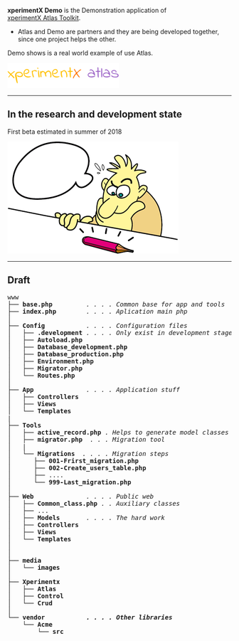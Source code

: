 
**xperimentX Demo** is the Demonstration application of  
[xperimentX Atlas Toolkit](https://github.com/xperimentx/atlas).


* Atlas and Demo are partners and they are being developed together, 
 since one project helps the other.

Demo shows is a real world example of use Atlas.

[![xperimentx atlas](doc/images/atlas.png)](https://github.com/xperimentx/atlas) 


---

## In the research and development state
First beta estimated in summer of 2018

![xperimentx atlas](doc/images/pensando.png) 

----

## Draft

<pre>
www
├── <b>base.php</b>         <i>. . . . Common base for app and tools</i>
├── <b>index.php</b>        <i>. . . . Aplication main php</i>
│    
├── <b>Config</b>           <i>. . . . Configuration files</i>
│   ├── <b>.development</b> <i>. . . . Only exist in development stage</i>    
│   ├── <b>Autoload.php</b>               
│   ├── <b>Database_development.php</b>
│   ├── <b>Database_production.php</b>
│   ├── <b>Environment.php</b>
│   ├── <b>Migrator.php</b>
│   └── <b>Routes.php</b>
│
├── <b>App</b>              <i>. . . . Application stuff</i>
│   ├── <b>Controllers</b>  
│   ├── <b>Views</b>
│   └── <b>Templates</b> 
|
├── <b>Tools</b>
│   ├── <b>active_record.php</b> <i>. Helps to generate model classes</i>
│   ├── <b>migrator.php</b>  <i>. . . Migration tool</i>
│   |
│   └── <b>Migrations</b>  <i>. . . . Migration steps</i>
│      ├── <b>001-Frirst_migration.php</b>
│      ├── <b>002-Create_users_table.php</b>
│      ├── ....
│      └── <b>999-Last_migration.php</b>
│     
├── <b>Web</b>              <i>. . . . Public web</i>
│   ├── <b>Common_class.php</b> <i>. . Auxiliary classes</i>
│   ├── ...
│   ├── <b>Models</b>       <i>. . . . The hard work</i> 
│   ├── <b>Controllers</b>  
│   ├── <b>Views</b>
│   └── <b>Templates</b>
│
│
├── <b>media
│   └── <b>images</b>
│
├── <b>Xperimentx</b>
│   ├── <b>Atlas</b>
│   ├── <b>Control</b>
│   └── <b>Crud</b>
│
└── <b>vendor </b>          <span class="pl-c1"><i>. . . . Other libraries</i></span>
    └── <b>Acme</b>
        └── <b>src</b>
</pre>
 